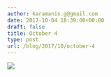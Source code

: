 ```yaml
---
author: karamanis.g@gmail.com
date: 2017-10-04 18:39:00+00:00
draft: false
title: October 4
type: post
url: /blog/2017/10/october-4
---
```




  
   ![](https://images.squarespace-cdn.com/content/v1/4f3f61bae4b063b909445965/1507132920430-J3LY0DVPA17UOSMBFDZW/ke17ZwdGBToddI8pDm48kF9aEDQaTpZHfWEO2zppK7Z7gQa3H78H3Y0txjaiv_0fDoOvxcdMmMKkDsyUqMSsMWxHk725yiiHCCLfrh8O1z5QPOohDIaIeljMHgDF5CVlOqpeNLcJ80NK65_fV7S1UX7HUUwySjcPdRBGehEKrDf5zebfiuf9u6oCHzr2lsfYZD7bBzAwq_2wCJyqgJebgg/IMG_2389.jpg?format=original)

  



